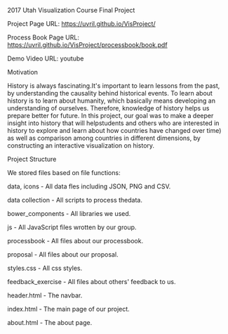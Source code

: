 2017 Utah Visualization Course Final Project

Project Page URL: https://uvril.github.io/VisProject/

Process Book Page URL: https://uvril.github.io/VisProject/processbook/book.pdf

Demo Video URL: youtube

Motivation

History is always fascinating.It's important to learn lessons from the past, by understanding the causality behind historical events. To learn about history is to learn about humanity, which basically means developing an understanding of ourselves. Therefore, knowledge of history helps us prepare better for future. In this project, our goal was to make a deeper insight into history that will helpstudents and others who are interested in history to explore and learn about how countries have changed over time) as well as comparison among countries in different dimensions, by constructing an interactive visualization on history.

Project Structure

We stored files based on file functions:

data, icons - All data fles including JSON, PNG and CSV.

data collection - All scripts to process thedata.

bower_components - All libraries we used.

js - All JavaScript files wrotten by our group.

processbook - All files about our processbook.

proposal - All files about our proposal.

styles.css - All css styles.

feedback_exercise - All files about others' feedback to us.

header.html - The navbar.

index.html - The main page of our project.

about.html - The about page.